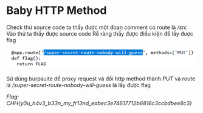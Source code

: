 # Baby HTTP Method

Check thử source code ta thấy được một đoạn comment có route là */src*
Vào thử ta thấy được source code
Rễ ràng thấy được điều kiện để lấy được flag

![alt text](image.png)

Sử dũng burpsuite để proxy request và đổi http method thành *PUT* và route là */super-secret-route-nobody-will-guess* là lấy được flag

*Flag: CHH{y0u_h4v3_b33n_my_fr13nd_eabec3e74617712b6816c3ccbdbee8c3}*